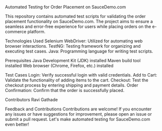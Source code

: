 Automated Testing for Order Placement on SauceDemo.com

This repository contains automated test scripts for validating the order placement functionality on SauceDemo.com. The project aims to ensure a seamless and error-free experience for users while placing orders on the e-commerce platform.

Technologies Used
Selenium WebDriver: Utilized for automating web browser interactions.
TestNG: Testing framework for organizing and executing test cases.
Java: Programming language for writing test scripts.

Prerequisites
Java Development Kit (JDK) installed
Maven build tool installed
Web browser (Chrome, Firefox, etc.) installed

Test Cases
Login: Verify successful login with valid credentials.
Add to Cart: Validate the functionality of adding items to the cart.
Checkout: Test the checkout process by entering shipping and payment details.
Order Confirmation: Confirm that the order is successfully placed.

Contributors
Ravi Gathade

Feedback and Contributions
Contributions are welcome! If you encounter any issues or have suggestions for improvement, please open an issue or submit a pull request. Let's make automated testing for SauceDemo.com even better!
